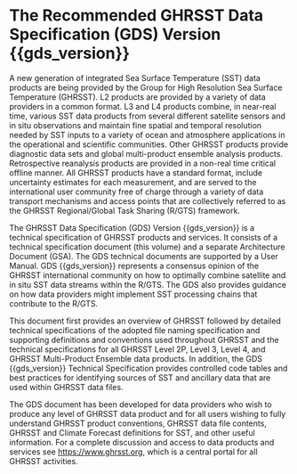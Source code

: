 # The Recommended GHRSST Data Specification (GDS) Version {{gds_version}}

A new generation of integrated Sea Surface Temperature (SST) data products are being provided by the Group for High Resolution Sea Surface Temperature (GHRSST). L2 products are provided by a variety of data providers in a common format. L3 and L4 products combine, in near-real time, various SST data products from several different satellite sensors and in situ observations and maintain fine spatial and temporal resolution needed by SST inputs to a variety of ocean and atmosphere applications in the operational and scientific communities.  Other GHRSST products provide diagnostic data sets and global multi-product ensemble analysis products. Retrospective reanalysis products are provided in a non-real time critical offline manner.  All GHRSST products have a standard format, include uncertainty estimates for each measurement, and are served to the international user community free of charge through a variety of data transport mechanisms and access points that are collectively referred to as the GHRSST Regional/Global Task Sharing (R/GTS) framework.

The GHRSST Data Specification (GDS) Version {{gds_version}} is a technical specification of GHRSST products and services. It consists of a technical specification document (this volume) and a separate Architecture Document (GSA). The GDS technical documents are supported by a User Manual. GDS {{gds_version}} represents a consensus opinion of the GHRSST international community on how to optimally combine satellite and in situ SST data streams within the R/GTS. The GDS also provides guidance on how data providers might implement SST processing chains that contribute to the R/GTS.

This document first provides an overview of GHRSST followed by detailed technical specifications of the adopted file naming specification and supporting definitions and conventions used throughout GHRSST and the technical specifications for all GHRSST Level 2P, Level 3, Level 4, and GHRSST Multi-Product Ensemble data products.  In addition, the GDS {{gds_version}} Technical Specification provides controlled code tables and best practices for identifying sources of SST and ancillary data that are used within GHRSST data files.

The GDS document has been developed for data providers who wish to produce any level of GHRSST data product and for all users wishing to fully understand GHRSST product conventions, GHRSST data file contents, GHRSST and Climate Forecast definitions for SST, and other useful information. For a complete discussion and access to data products and services see https://www.ghrsst.org, which is a central portal for all GHRSST activities.


```{tableofcontents}
```
